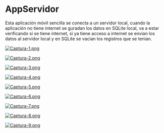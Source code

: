 # AppServidor

Esta aplicación móvil sencilla se conecta a un servidor local, cuando la aplicación no tiene internet se guradan los datos en SQLite local, va a estar verificando si se tiene internet, si ya tiene acceso a internet se envian los datos al servidor local y en SQLite se vacian los registros que se tenian.

[![Captura-1.png](https://i.postimg.cc/K8KpXRTq/Captura-1.png)](https://postimg.cc/rDkNxyQx)

[![Captura-2.png](https://i.postimg.cc/X7Pxg4Pw/Captura-2.png)](https://postimg.cc/0bppkRPQ)

[![Captura-3.png](https://i.postimg.cc/2jcxzCrP/Captura-3.png)](https://postimg.cc/G9DDKwBQ)

[![Captura-4.png](https://i.postimg.cc/6QXrH3fG/Captura-4.png)](https://postimg.cc/18vVXyT9)

[![Captura-5.png](https://i.postimg.cc/Kv3txL9M/Captura-5.png)](https://postimg.cc/BXsjC8fS)

[![Captura-6.png](https://i.postimg.cc/tgkx2zgL/Captura-6.png)](https://postimg.cc/1ggXzwwH)

[![Captura-7.png](https://i.postimg.cc/gJB6Pk8s/Captura-7.png)](https://postimg.cc/XGdvfW2B)

[![Captura-8.png](https://i.postimg.cc/prwhpG0n/Captura-8.png)](https://postimg.cc/D4cyNg32)

[![Captura-9.png](https://i.postimg.cc/rsrzXG8y/Captura-9.png)](https://postimg.cc/CnwwbqB9)
